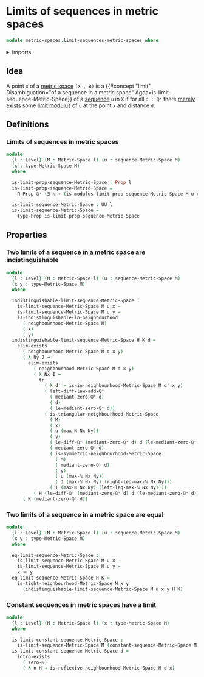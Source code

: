 # Limits of sequences in metric spaces

```agda
module metric-spaces.limit-sequences-metric-spaces where
```

<details><summary>Imports</summary>

```agda
open import elementary-number-theory.inequality-natural-numbers
open import elementary-number-theory.maximum-natural-numbers
open import elementary-number-theory.natural-numbers
open import elementary-number-theory.positive-rational-numbers

open import foundation.dependent-pair-types
open import foundation.existential-quantification
open import foundation.function-types
open import foundation.identity-types
open import foundation.propositions
open import foundation.sequences
open import foundation.transport-along-identifications
open import foundation.universe-levels

open import metric-spaces.metric-spaces
open import metric-spaces.modulus-limit-sequences-metric-spaces
open import metric-spaces.neighbourhood-relations
open import metric-spaces.sequences-metric-spaces
```

</details>

## Idea

A point `x` of a [metric space](metric-spaces.metric-spaces.md) `(X , B)` is a
{{#concept "limit" Disambiguation="of a sequence in a metric space" Agda=is-limit-sequence-Metric-Space}}
of a [sequence](metric-spaces.sequences-metric-spaces.md) `u` in `X` if for all
`d : ℚ⁺` there [merely exists](foundation.existential-quantification.md) some
[limit modulus](metric-spaces.modulus-limit-sequences-metric-spaces.md) of `u`
at the point `x` and distance `d`.

## Definitions

### Limits of sequences in metric spaces

```agda
module _
  {l : Level} (M : Metric-Space l) (u : sequence-Metric-Space M)
  (x : type-Metric-Space M)
  where

  is-limit-prop-sequence-Metric-Space : Prop l
  is-limit-prop-sequence-Metric-Space =
    Π-Prop ℚ⁺ (∃ ℕ ∘ (is-modulus-limit-prop-sequence-Metric-Space M u x))

  is-limit-sequence-Metric-Space : UU l
  is-limit-sequence-Metric-Space =
    type-Prop is-limit-prop-sequence-Metric-Space
```

## Properties

### Two limits of a sequence in a metric space are indistinguishable

```agda
module _
  {l : Level} (M : Metric-Space l) (u : sequence-Metric-Space M)
  (x y : type-Metric-Space M)
  where

  indistinguishable-limit-sequence-Metric-Space :
    is-limit-sequence-Metric-Space M u x →
    is-limit-sequence-Metric-Space M u y →
    is-indistinguishable-in-neighbourhood
      ( neighbourhood-Metric-Space M)
      ( x)
      ( y)
  indistinguishable-limit-sequence-Metric-Space H K d =
    elim-exists
      ( neighbourhood-Metric-Space M d x y)
      ( λ Ny J →
        elim-exists
          ( neighbourhood-Metric-Space M d x y)
          ( λ Nx I →
            tr
              ( λ d' → is-in-neighbourhood-Metric-Space M d' x y)
              ( left-diff-law-add-ℚ⁺
                ( mediant-zero-ℚ⁺ d)
                ( d)
                ( le-mediant-zero-ℚ⁺ d))
              ( is-triangular-neighbourhood-Metric-Space
                ( M)
                ( x)
                ( u (max-ℕ Nx Ny))
                ( y)
                ( le-diff-ℚ⁺ (mediant-zero-ℚ⁺ d) d (le-mediant-zero-ℚ⁺ d))
                ( mediant-zero-ℚ⁺ d)
                ( is-symmetric-neighbourhood-Metric-Space
                  ( M)
                  ( mediant-zero-ℚ⁺ d)
                  ( y)
                  ( u (max-ℕ Nx Ny))
                  ( J (max-ℕ Nx Ny) (right-leq-max-ℕ Nx Ny)))
                ( I (max-ℕ Nx Ny) (left-leq-max-ℕ Nx Ny))))
          ( H (le-diff-ℚ⁺ (mediant-zero-ℚ⁺ d) d (le-mediant-zero-ℚ⁺ d))))
      ( K (mediant-zero-ℚ⁺ d))
```

### Two limits of a sequence in a metric space are equal

```agda
module _
  {l : Level} (M : Metric-Space l) (u : sequence-Metric-Space M)
  (x y : type-Metric-Space M)
  where

  eq-limit-sequence-Metric-Space :
    is-limit-sequence-Metric-Space M u x →
    is-limit-sequence-Metric-Space M u y →
    x ＝ y
  eq-limit-sequence-Metric-Space H K =
    is-tight-neighbourhood-Metric-Space M x y
      (indistinguishable-limit-sequence-Metric-Space M u x y H K)
```

### Constant sequences in metric spaces have a limit

```agda
module _
  {l : Level} (M : Metric-Space l) (x : type-Metric-Space M)
  where

  is-limit-constant-sequence-Metric-Space :
    is-limit-sequence-Metric-Space M (constant-sequence-Metric-Space M x) x
  is-limit-constant-sequence-Metric-Space d =
    intro-exists
      ( zero-ℕ)
      ( λ n H → is-reflexive-neighbourhood-Metric-Space M d x)
```
